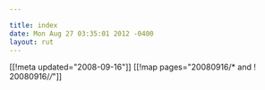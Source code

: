 ```yaml
---

title: index
date: Mon Aug 27 03:35:01 2012 -0400
layout: rut
---
```


[[!meta updated="2008-09-16"]]
[[!map pages="20080916/* and ! 20080916/*/*"]]
